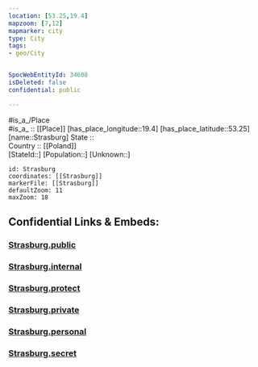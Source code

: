 ```yaml
---
location: [53.25,19.4] 
mapzoom: [7,12] 
mapmarker: city 
type: City
tags:
- geo/City


SpocWebEntityId: 34608
isDeleted: false
confidential: public

---
```

#is_a_/Place  
#is_a_ :: [[Place]] 
[has_place_longitude::19.4] 
[has_place_latitude::53.25] 
[name::Strasburg] 
State ::  
Country :: [[Poland]]  
[StateId::] 
[Population::] 
[Unknown::] 


```leaflet
id: Strasburg
coordinates: [[Strasburg]] 
markerFile: [[Strasburg]] 
defaultZoom: 11 
maxZoom: 18
```


## Confidential Links & Embeds: 

### [Strasburg.public](/_public/\Earth\Continent\Europe\Europe~East\Poland\Provinces~Poland\Kuyavian-Pomeranian\CityStrasburg.public.md) 

### [Strasburg.internal](/_internal/\Earth\Continent\Europe\Europe~East\Poland\Provinces~Poland\Kuyavian-Pomeranian\CityStrasburg.internal.md) 

### [Strasburg.protect](/_protect/\Earth\Continent\Europe\Europe~East\Poland\Provinces~Poland\Kuyavian-Pomeranian\CityStrasburg.protect.md) 

### [Strasburg.private](/_private/\Earth\Continent\Europe\Europe~East\Poland\Provinces~Poland\Kuyavian-Pomeranian\CityStrasburg.private.md) 

### [Strasburg.personal](/_personal/\Earth\Continent\Europe\Europe~East\Poland\Provinces~Poland\Kuyavian-Pomeranian\CityStrasburg.personal.md) 

### [Strasburg.secret](/_secret/\Earth\Continent\Europe\Europe~East\Poland\Provinces~Poland\Kuyavian-Pomeranian\CityStrasburg.secret.md)

